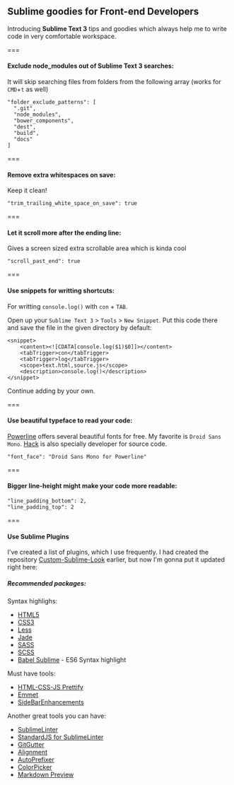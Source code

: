 ## Sublime goodies for Front-end Developers

Introducing **Sublime Text 3** tips and goodies which always help me to write
code in very comfortable workspace.

===

#### Exclude node_modules out of Sublime Text 3 searches:
It will skip searching files from folders from the following array (works for `CMD`+`t` as well)

    "folder_exclude_patterns": [
      ".git",
      "node_modules",
      "bower_components",
      "dest",
      "build",
      "docs"
    ]

===

#### Remove extra whitespaces on save:
Keep it clean!

    "trim_trailing_white_space_on_save": true

===

#### Let it scroll more after the ending line:
Gives a screen sized extra scrollable area which is kinda cool

    "scroll_past_end": true

===

#### Use snippets for writting shortcuts:
For writting `console.log()` with `con` + `TAB`.

Open up your `Sublime Text 3` > `Tools` > `New Snippet`. Put this code there
and save the file in the given directory by default:

    <snippet>
        <content><![CDATA[console.log($1)$0]]></content>
        <tabTrigger>con</tabTrigger>
        <tabTrigger>log</tabTrigger>
        <scope>text.html,source.js</scope>
        <description>console.log()</description>
    </snippet>

Continue adding by your own.

===

#### Use beautiful typeface to read your code:
[Powerline](https://github.com/powerline/fonts) offers several beautiful fonts for free. My favorite is `Droid Sans Mono`. [Hack](https://github.com/chrissimpkins/Hack) is also specially developer for source code.

    "font_face": "Droid Sans Mono for Powerline"

===

#### Bigger line-height might make your code more readable:

    "line_padding_bottom": 2,
    "line_padding_top": 2

===

#### Use Sublime Plugins
I've created a list of plugins, which I use frequently. I had created the
repository [Custom-Sublime-Look](https://github.com/nikoloza/Custom-Sublime-Look) earlier, but
now I'm gonna put it updated right here:

##### Recommended packages:

Syntax highlighs:
* [HTML5](https://sublime.wbond.net/packages/HTML5)
* [CSS3](https://sublime.wbond.net/browse/authors/y0ssar1an)
* [Less](https://sublime.wbond.net/packages/LESS)
* [Jade](https://sublime.wbond.net/packages/Jade)
* [SASS](https://sublime.wbond.net/packages/Sass)
* [SCSS](https://sublime.wbond.net/packages/SCSS)
* [Babel Sublime](https://github.com/babel/babel-sublime) - ES6 Syntax highlight

Must have tools:
* [HTML-CSS-JS Prettify](https://sublime.wbond.net/packages/HTML-CSS-JS%20Prettify)
* [Emmet](https://sublime.wbond.net/packages/Emmet)
* [SideBarEnhancements](https://sublime.wbond.net/packages/SideBarEnhancements)

Another great tools you can have:
* [SublimeLinter](http://www.sublimelinter.com/en/latest/)
* [StandardJS for SublimeLinter](https://packagecontrol.io/packages/SublimeLinter-contrib-standard)
* [GitGutter](https://sublime.wbond.net/packages/GitGutter)
* [Alignment](https://sublime.wbond.net/packages/Alignment)
* [AutoPrefixer](https://github.com/sindresorhus/sublime-autoprefixer)
* [ColorPicker](https://sublime.wbond.net/packages/ColorPicker)
* [Markdown Preview](https://sublime.wbond.net/packages/Markdown%20Preview)

